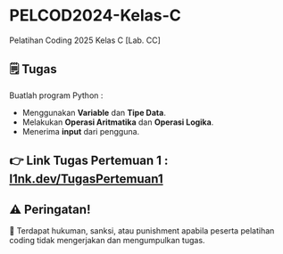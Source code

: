 # PELCOD2024-Kelas-C

Pelatihan Coding 2025 Kelas C [Lab. CC]

## 🗒️ Tugas

Buatlah program Python :
- Menggunakan **Variable** dan **Tipe Data**.
- Melakukan **Operasi Aritmatika** dan **Operasi Logika**.
- Menerima **input** dari pengguna.

## 👉 Link Tugas Pertemuan 1 : [l1nk.dev/TugasPertemuan1](https://l1nk.dev/TugasPertemuan1)

## ⚠️ Peringatan!

📣 Terdapat hukuman, sanksi, atau punishment apabila peserta pelatihan coding tidak mengerjakan dan mengumpulkan tugas.
